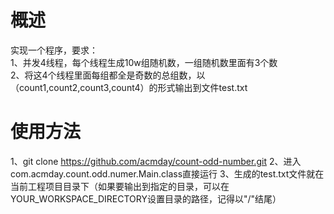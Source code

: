 
# 概述
实现一个程序，要求：  
1、并发4线程，每个线程生成10w组随机数，一组随机数里面有3个数  
2、将这4个线程里面每组都全是奇数的总组数，以（count1,count2,count3,count4）的形式输出到文件test.txt   

# 使用方法
1、git clone https://github.com/acmday/count-odd-number.git
2、进入com.acmday.count.odd.numer.Main.class直接运行
3、生成的test.txt文件就在当前工程项目目录下（如果要输出到指定的目录，可以在YOUR_WORKSPACE_DIRECTORY设置目录的路径，记得以"/"结尾）
